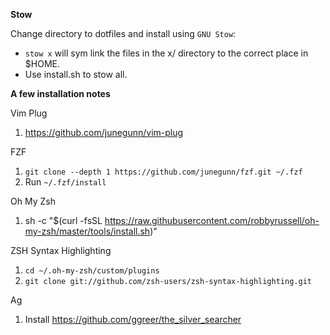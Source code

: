 **Stow**

Change directory to dotfiles and install using `GNU Stow`:

- `stow x` will sym link the files in the x/ directory to the correct place in $HOME.
- Use install.sh to stow all.

**A few installation notes**

Vim Plug

1. https://github.com/junegunn/vim-plug

FZF

1. `git clone --depth 1 https://github.com/junegunn/fzf.git ~/.fzf`
2. Run `~/.fzf/install`

Oh My Zsh

1. sh -c "$(curl -fsSL https://raw.githubusercontent.com/robbyrussell/oh-my-zsh/master/tools/install.sh)"

ZSH Syntax Highlighting

1. `cd ~/.oh-my-zsh/custom/plugins`
2. `git clone git://github.com/zsh-users/zsh-syntax-highlighting.git`

Ag

1. Install https://github.com/ggreer/the_silver_searcher
